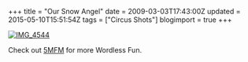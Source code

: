 +++
title = "Our Snow Angel"
date = 2009-03-03T17:43:00Z
updated = 2015-05-10T15:51:54Z
tags = ["Circus Shots"]
blogimport = true 
+++

[![IMG_4544](https://latc.s3.amazonaws.com/wp-content/uploads/2009/03/img-4544-thumb.jpg "IMG_4544")](https://latc.s3.amazonaws.com/wp-content/uploads/2009/03/img-4544.jpg)  

Check out [5MFM](http://www.5minutesformom.com) for more Wordless Fun.
